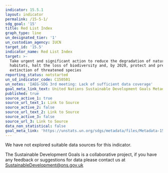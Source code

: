 ```yaml
---
indicator: 15.5.1
layout: indicator
permalink: /15-5-1/
sdg_goal: '15'
title: Red List Index
graph_type: line
un_designated_tier: '1'
un_custodian_agency: IUCN
target_id: '15.5'
indicator_name: Red List Index
target: >-
  Take urgent and significant action to reduce the degradation of natural
  habitats, halt the loss of biodiversity and, by 2020, protect and prevent the
  extinction of threatened species
reporting_status: notstarted
un_sd_indicator_code: C150501
un_notes: 'IAEG-SDG 3rd meeting: Lack of sufficient data coverage'
goal_meta_link_text: United Nations Sustainable Development Goals Metadata (pdf 456kB)
published: true
source_active_1: true
source_url_text_1: Link to Source
source_active_2: false
source_url_text_2: Link to Source
source_active_3: false
source_url_3: Link to Source
data_non_statistical: false
goal_meta_link: 'https://unstats.un.org/sdgs/metadata/files/Metadata-15-05-01.pdf'
---
```


We have not explored suitable data sources for this indicator. 

The Sustainable Development Goals is a collaborative project, if you have any feedback or suggestions for data please contact us at <SustainableDevelopment@ons.gov.uk>
